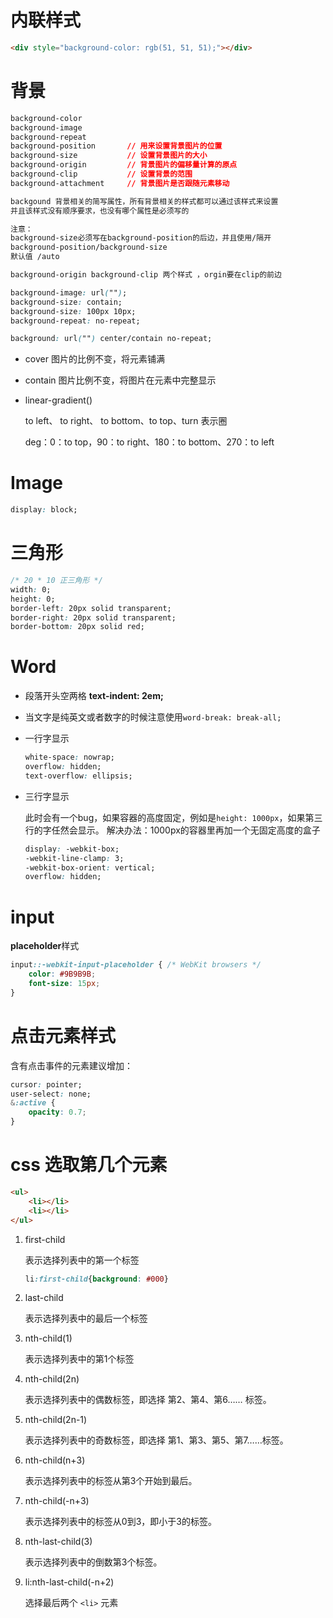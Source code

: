 # 内联样式

```html
<div style="background-color: rgb(51, 51, 51);"></div>
```



# 背景

```css
background-color
background-image
background-repeat
background-position       // 用来设置背景图片的位置
background-size           // 设置背景图片的大小
background-origin         // 背景图片的偏移量计算的原点
background-clip           // 设置背景的范围
background-attachment     // 背景图片是否跟随元素移动

backgound 背景相关的简写属性，所有背景相关的样式都可以通过该样式来设置
并且该样式没有顺序要求，也没有哪个属性是必须写的

注意：
background-size必须写在background-position的后边，并且使用/隔开
background-position/background-size
默认值 /auto

background-origin background-clip 两个样式 ，orgin要在clip的前边
```

```css
background-image: url("");
background-size: contain;
background-size: 100px 10px;
background-repeat: no-repeat;

background: url("") center/contain no-repeat;
```

- cover                图片的比例不变，将元素铺满

- contain            图片比例不变，将图片在元素中完整显示

- linear-gradient()

  to left、 to right、 to bottom、to top、turn 表示圈

  deg：0：to top，90：to right、180：to bottom、270：to left



# Image

```css
display: block;
```



# 三角形

```css
/* 20 * 10 正三角形 */
width: 0;
height: 0;
border-left: 20px solid transparent;
border-right: 20px solid transparent;
border-bottom: 20px solid red;
```



# Word

- 段落开头空两格 **text-indent: 2em;**

- 当文字是纯英文或者数字的时候注意使用`word-break: break-all;`

- 一行字显示

  ```css
  white-space: nowrap;
  overflow: hidden;
  text-overflow: ellipsis;
  ```

- 三行字显示

  此时会有一个bug，如果容器的高度固定，例如是`height: 1000px`，如果第三行的字任然会显示。
  解决办法：1000px的容器里再加一个无固定高度的盒子
  
  ```css
  display: -webkit-box;
  -webkit-line-clamp: 3;
  -webkit-box-orient: vertical;
  overflow: hidden;
  ```



# input

**placeholder**样式

```css
input::-webkit-input-placeholder { /* WebKit browsers */
    color: #9B9B9B;
    font-size: 15px;
}
```





# 点击元素样式

含有点击事件的元素建议增加：

```css
cursor: pointer;
user-select: none;
&:active {
    opacity: 0.7;
}
```



# css 选取第几个元素

```html
<ul>
    <li></li>
    <li></li>
</ul>
```

1. first-child

   表示选择列表中的第一个标签

   ```css
   li:first-child{background: #000}
   ```

2. last-child

   表示选择列表中的最后一个标签

3. nth-child(1)

   表示选择列表中的第1个标签

4. nth-child(2n)

   表示选择列表中的偶数标签，即选择 第2、第4、第6…… 标签。

5. nth-child(2n-1)

   表示选择列表中的奇数标签，即选择 第1、第3、第5、第7……标签。

6. nth-child(n+3)

   表示选择列表中的标签从第3个开始到最后。

7. nth-child(-n+3)

   表示选择列表中的标签从0到3，即小于3的标签。

8. nth-last-child(3)

   表示选择列表中的倒数第3个标签。

9. li:nth-last-child(-n+2)

   选择最后两个 `<li>` 元素

   
